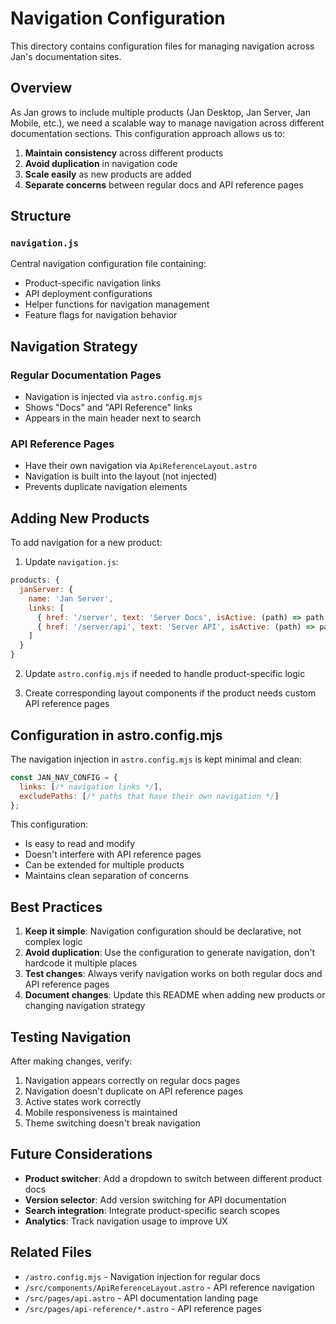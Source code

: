 # Navigation Configuration

This directory contains configuration files for managing navigation across Jan's documentation sites.

## Overview

As Jan grows to include multiple products (Jan Desktop, Jan Server, Jan Mobile, etc.), we need a scalable way to manage navigation across different documentation sections. This configuration approach allows us to:

1. **Maintain consistency** across different products
2. **Avoid duplication** in navigation code
3. **Scale easily** as new products are added
4. **Separate concerns** between regular docs and API reference pages

## Structure

### `navigation.js`
Central navigation configuration file containing:
- Product-specific navigation links
- API deployment configurations
- Helper functions for navigation management
- Feature flags for navigation behavior

## Navigation Strategy

### Regular Documentation Pages
- Navigation is injected via `astro.config.mjs`
- Shows "Docs" and "API Reference" links
- Appears in the main header next to search

### API Reference Pages
- Have their own navigation via `ApiReferenceLayout.astro`
- Navigation is built into the layout (not injected)
- Prevents duplicate navigation elements

## Adding New Products

To add navigation for a new product:

1. Update `navigation.js`:
```javascript
products: {
  janServer: {
    name: 'Jan Server',
    links: [
      { href: '/server', text: 'Server Docs', isActive: (path) => path.startsWith('/server') },
      { href: '/server/api', text: 'Server API', isActive: (path) => path.startsWith('/server/api') }
    ]
  }
}
```

2. Update `astro.config.mjs` if needed to handle product-specific logic

3. Create corresponding layout components if the product needs custom API reference pages

## Configuration in astro.config.mjs

The navigation injection in `astro.config.mjs` is kept minimal and clean:

```javascript
const JAN_NAV_CONFIG = {
  links: [/* navigation links */],
  excludePaths: [/* paths that have their own navigation */]
};
```

This configuration:
- Is easy to read and modify
- Doesn't interfere with API reference pages
- Can be extended for multiple products
- Maintains clean separation of concerns

## Best Practices

1. **Keep it simple**: Navigation configuration should be declarative, not complex logic
2. **Avoid duplication**: Use the configuration to generate navigation, don't hardcode it multiple places
3. **Test changes**: Always verify navigation works on both regular docs and API reference pages
4. **Document changes**: Update this README when adding new products or changing navigation strategy

## Testing Navigation

After making changes, verify:
1. Navigation appears correctly on regular docs pages
2. Navigation doesn't duplicate on API reference pages
3. Active states work correctly
4. Mobile responsiveness is maintained
5. Theme switching doesn't break navigation

## Future Considerations

- **Product switcher**: Add a dropdown to switch between different product docs
- **Version selector**: Add version switching for API documentation
- **Search integration**: Integrate product-specific search scopes
- **Analytics**: Track navigation usage to improve UX

## Related Files

- `/astro.config.mjs` - Navigation injection for regular docs
- `/src/components/ApiReferenceLayout.astro` - API reference navigation
- `/src/pages/api.astro` - API documentation landing page
- `/src/pages/api-reference/*.astro` - API reference pages